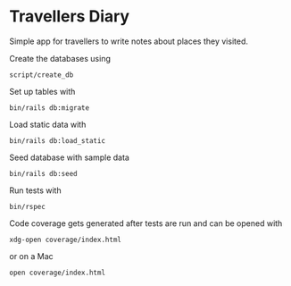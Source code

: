 # Travellers Diary

Simple app for travellers to write notes about places they visited.

Create the databases using
```
script/create_db
```

Set up tables with
```
bin/rails db:migrate
```

Load static data with
```
bin/rails db:load_static
```
Seed database with sample data
```
bin/rails db:seed
```

Run tests with
```
bin/rspec
```

Code coverage gets generated after tests are run and can be opened with
```
xdg-open coverage/index.html
```
or on a Mac
```
open coverage/index.html
```
